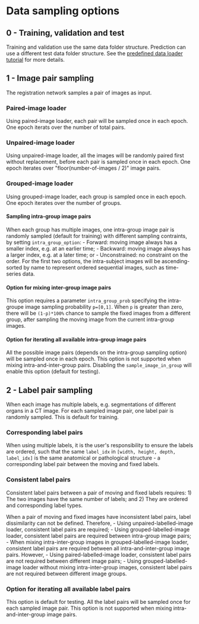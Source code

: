 # Data sampling options

## 0 - Training, validation and test
Training and validation use the same data folder structure. Prediction can use a different test data folder structure. See the [predefined data loader tutorial](./predefined_loader.md) for more details.

## 1 - Image pair sampling
The registration network samples a pair of images as input.

### Paired-image loader
Using paired-image loader, each pair will be sampled once in each epoch. One epoch iterats over the number of total pairs.

### Unpaired-image loader
Using unpaired-image loader, all the images will be randomly paired first without replacement, before each pair is sampled once in each epoch. One epoch iterates over "floor(number-of-images / 2)" image pairs.

### Grouped-image loader
Using grouped-image loader, each group is sampled once in each epoch. One epoch iterates over the number of groups.

#### Sampling intra-group image pairs
When each group has multiple images, one intra-group image pair is randomly sampled (default for training) with different sampling contraints, by setting `intra_group_option`:
    - Forward: moving image always has a smaller index, e.g. at an earlier time;
    - Backward: moving image always has a larger index, e.g. at a later time; or
    - Unconstrained: no constraint on the order.
For the first two options, the intra-subject images will be ascending-sorted by name to represent ordered sequential images, such as time-series data.

#### Option for mixing inter-group image pairs
This option requires a parameter `intra_group_prob` specifying the intra-groupe image sampling probability `p=[0,1]`. When `p` is greater than zero, there will be `(1-p)*100%` chance to sample the fixed images from a different group, after sampling the moving image from the current intra-group images.

#### Option for iterating all available intra-group image pairs
All the possible image pairs (depends on the intra-group sampling option) will be sampled once in each epoch. This option is not supported when mixing intra-and-inter-group pairs. Disabling the `sample_image_in_group` will enable this option (default for testing).


## 2 - Label pair sampling
When each image has multiple labels, e.g. segmentations of different organs in a CT image. For each sampled image pair, one label pair is randomly sampled. This is default for training.

### Corresponding label pairs
When using multiple labels, it is the user's responsibility to ensure the labels are ordered, such that the same `label_idx` in `[width, height, depth, label_idx]` is the same anatomical or pathological structure - a corresponding label pair between the moving and fixed labels.

### Consistent label pairs
Consistent label pairs between a pair of moving and fixed labels requires:
    1) The two images have the same number of labels; and
    2) They are ordered and corresponding label types.

When a pair of moving and fixed images have inconsistent label pairs, label dissimilarity can not be defined. Therefore,
    - Using unpaired-labelled-image loader, consistent label pairs are required;
    - Using grouped-labelled-image loader, consistent label pairs are required between intra-group image pairs;
    - When mixing intra-inter-group images in grouped-labelled-image loader, consistent label pairs are required between all intra-and-inter-group image pairs.
However,
    - Using paired-labelled-image loader, consistent label pairs are not required between different image pairs;
    - Using grouped-labelled-image loader without mixing intra-inter-group images, consistent label pairs are not required between different image groups.


### Option for iterating all available label pairs
This option is default for testing. All the label pairs will be sampled once for each sampled image pair. This option is not supported when mixing intra-and-inter-group image pairs.

